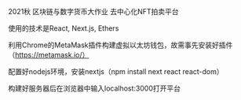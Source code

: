 2021秋 区块链与数字货币大作业 去中心化NFT拍卖平台

使用的技术是React, Next.js, Ethers

利用Chrome的MetaMask插件构建虚拟以太坊钱包，故需事先安装好插件（https://metamask.io/）

配置好nodejs环境，安装nextjs（npm install next react react-dom）

构建好服务器后在浏览器中输入localhost:3000打开平台
